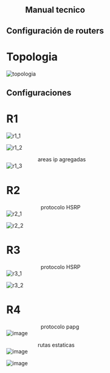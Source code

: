 ## ‎ ‎ ‎ ‎ ‎ ‎ ‎ ‎ ‎ ‎ Manual tecnico
## Configuración de routers 

# Topologia
![topologia](https://github.com/Cris1928/IPC2-Bootstrap/assets/98928867/cf2ccb88-db4e-43ed-b39f-0b21b976e9ae)

## Configuraciones
# R1
![r1_1](https://github.com/Cris1928/IPC2-Bootstrap/assets/98928867/01500307-f1c2-4c74-9646-557ff202aa8a)

![r1_2](https://github.com/Cris1928/IPC2-Bootstrap/assets/98928867/287d3e78-dd3f-4503-9f70-d182f0365bdc)

‎ ‎ ‎ ‎‎ ‎ ‎ ‎‎ ‎ ‎ ‎‎ ‎ ‎ ‎‎ ‎ ‎ ‎‎ ‎ ‎ ‎‎ ‎ ‎ ‎areas ip agregadas  
![r1_3](https://github.com/Cris1928/IPC2-Bootstrap/assets/98928867/5e1af478-b95b-4a5b-a12b-fd54cc06c4ae)

# R2
 ‎ ‎ ‎ ‎ ‎ ‎ ‎ ‎ ‎ ‎ ‎ ‎ ‎ ‎ ‎ ‎ ‎ ‎ ‎ ‎ ‎ ‎ ‎ ‎protocolo HSRP  
![r2_1](https://github.com/Cris1928/IPC2-Bootstrap/assets/98928867/b985911b-a485-40c0-af16-a95f636a6ab5)


![r2_2](https://github.com/Cris1928/IPC2-Bootstrap/assets/98928867/1980c563-1f23-42d9-86a3-754f5d80cb52)

# R3
 ‎ ‎ ‎ ‎ ‎ ‎ ‎ ‎ ‎ ‎ ‎ ‎ ‎ ‎ ‎ ‎ ‎ ‎ ‎ ‎ ‎ ‎ ‎ ‎protocolo HSRP  
![r3_1](https://github.com/Cris1928/IPC2-Bootstrap/assets/98928867/dcbdc6b3-0146-422e-8aa9-8344923d7933)

![r3_2](https://github.com/Cris1928/IPC2-Bootstrap/assets/98928867/abb4ab76-0080-4821-b55c-344512f39d50)


# R4
 ‎ ‎ ‎ ‎ ‎ ‎ ‎ ‎ ‎ ‎ ‎ ‎ ‎ ‎ ‎ ‎ ‎ ‎ ‎ ‎ ‎ ‎ ‎ ‎protocolo papg  
 ![image](https://github.com/Cris1928/IPC2-Bootstrap/assets/98928867/ca5d8b73-354f-4593-97a3-774cb17180a3)

 

 ‎ ‎ ‎ ‎‎ ‎ ‎ ‎‎ ‎ ‎ ‎‎ ‎ ‎ ‎‎ ‎ ‎ ‎‎ ‎ ‎ ‎‎ ‎ ‎ ‎rutas estaticas  
![image](https://github.com/Cris1928/IPC2-Bootstrap/assets/98928867/3f2e6370-d421-40dd-85de-5c7a7cce2bba)

![image](https://github.com/Cris1928/IPC2-Bootstrap/assets/98928867/47662577-a453-41bd-85c6-cdeae5a4daba)
